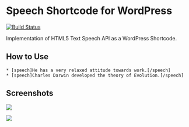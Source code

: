 # Speech Shortcode for WordPress

[![Build Status](https://travis-ci.org/miya0001/speech-shortcode.svg?branch=master)](https://travis-ci.org/miya0001/speech-shortcode)

Implementation of HTML5 Text Speech API as a WordPress Shortcode.

## How to Use

```
* [speech]He has a very relaxed attitude towards work.[/speech]
* [speech]Charles Darwin developed the theory of Evolution.[/speech]
```

## Screenshots

![](https://www.evernote.com/l/ABVNqusBPvRFRarP7qRnbM2TYk_56MObz-sB/image.png)

![](https://www.evernote.com/l/ABVWarzrZ_lBp4yIIMYwP1hONrHnI8vTYMMB/image.png)
